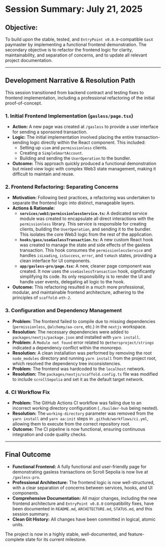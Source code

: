 # Session Summary: July 21, 2025

## Objective:

To build upon the stable, tested, and `EntryPoint v0.8.0`-compatible `GasX` paymaster by implementing a functional frontend demonstration. The secondary objective is to refactor the frontend logic for clarity, maintainability, and separation of concerns, and to update all relevant project documentation.

---

## Development Narrative & Resolution Path

This session transitioned from backend contract and testing fixes to frontend implementation, including a professional refactoring of the initial proof-of-concept.

### 1. Initial Frontend Implementation (`gasless/page.tsx`)

- **Action:** A new page was created at `/gasless` to provide a user interface for sending a sponsored transaction.
- **Logic:** The initial implementation involved placing the entire transaction-sending logic directly within the React component. This included:
  - Setting up `viem` and `permissionless` clients.
  - Creating a `SimpleSmartAccount`.
  - Building and sending the `UserOperation` to the bundler.
- **Outcome:** This approach quickly produced a functional demonstration but mixed view logic with complex Web3 state management, making it difficult to maintain and reuse.

### 2. Frontend Refactoring: Separating Concerns

- **Motivation:** Following best practices, a refactoring was undertaken to separate the frontend logic into distinct, manageable layers.
- **Actions & Rationale:**
  - **`services/web3/permissionlessService.ts`:** A dedicated service module was created to encapsulate all direct interactions with the `permissionless` library. This service is responsible for creating clients, building the `UserOperation`, and sending it to the bundler. This isolates the core Web3 logic from the rest of the application.
  - **`hooks/gasx/useGaslessTransaction.ts`:** A new custom React hook was created to manage the state and side effects of the gasless transaction. This hook consumes the `permissionlessService` and handles `isLoading`, `isSuccess`, `error`, and `txHash` states, providing a clean interface for UI components.
  - **`app/gasless-pro/page.tsx`:** A new, cleaner page component was created. It now uses the `useGaslessTransaction` hook, significantly simplifying its code. Its only responsibility is to render the UI and handle user events, delegating all logic to the hook.
- **Outcome:** This refactoring resulted in a much more professional, modular, and maintainable frontend architecture, adhering to the principles of `scaffold-eth-2`.

### 3. Configuration and Dependency Management

- **Problem:** The frontend failed to compile due to missing dependencies (`permissionless`, `@alchemy/aa-core`, etc.) in the `nextjs` workspace.
- **Resolution:** The necessary dependencies were added to `packages/nextjs/package.json` and installed with `yarn install`.
- **Problem:** A `Module not found` error related to `@ethersproject/strings` indicated a dependency conflict within the monorepo.
- **Resolution:** A clean installation was performed by removing the root `node_modules` directory and running `yarn install` from the project root, which resolved the dependency tree inconsistencies.
- **Problem:** The frontend was hardcoded to the `localhost` network.
- **Resolution:** The `packages/nextjs/scaffold.config.ts` file was modified to include `scrollSepolia` and set it as the default target network.

### 4. CI Workflow Fix

- **Problem:** The GitHub Actions CI workflow was failing due to an incorrect working directory configuration (`./builder-hub` being nested).
- **Resolution:** The `working-directory` parameter was removed from the `yarn install` and `yarn aa:init` steps in `.github/workflows/ci.yml`, allowing them to execute from the correct repository root.
- **Outcome:** The CI pipeline is now functional, ensuring continuous integration and code quality checks.

---

## Final Outcome

- **Functional Frontend:** A fully functional and user-friendly page for demonstrating gasless transactions on Scroll Sepolia is now live at `/gasless-pro`.
- **Professional Architecture:** The frontend logic is now well-structured, with a clear separation of concerns between services, hooks, and UI components.
- **Comprehensive Documentation:** All major changes, including the new frontend architecture and `EntryPoint v0.8.0` compatibility fixes, have been documented in `README.md`, `ARCHITECTURE.md`, `STATUS.md`, and this session summary.
- **Clean Git History:** All changes have been committed in logical, atomic units.

The project is now in a highly stable, well-documented, and feature-complete state for its current milestone.